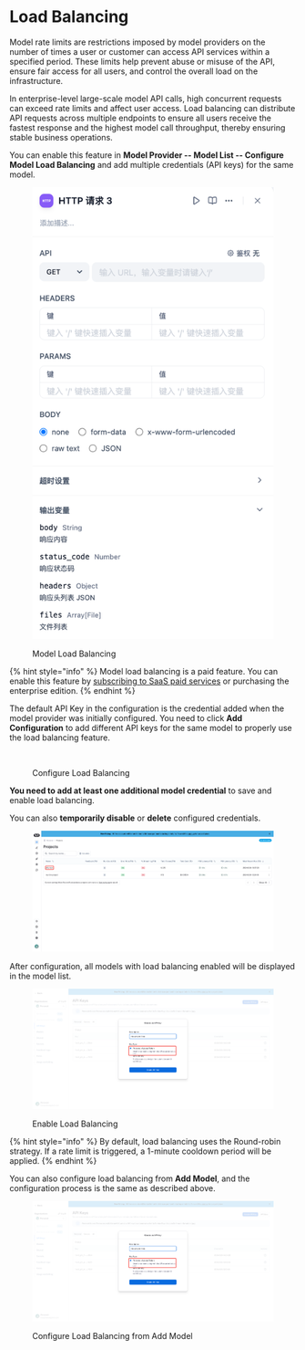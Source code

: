 # Load Balancing

Model rate limits are restrictions imposed by model providers on the number of times a user or customer can access API services within a specified period. These limits help prevent abuse or misuse of the API, ensure fair access for all users, and control the overall load on the infrastructure.

In enterprise-level large-scale model API calls, high concurrent requests can exceed rate limits and affect user access. Load balancing can distribute API requests across multiple endpoints to ensure all users receive the fastest response and the highest model call throughput, thereby ensuring stable business operations.

You can enable this feature in **Model Provider -- Model List -- Configure Model Load Balancing** and add multiple credentials (API keys) for the same model.

<figure><img src="/en/.gitbook/assets/guides/model-configuration/image (2) (1) (1).png" alt="" width="563"><figcaption><p>Model Load Balancing</p></figcaption></figure>

{% hint style="info" %}
Model load balancing is a paid feature. You can enable this feature by [subscribing to SaaS paid services](../../getting-started/cloud.md#subscription-plans) or purchasing the enterprise edition.
{% endhint %}

The default API Key in the configuration is the credential added when the model provider was initially configured. You need to click **Add Configuration** to add different API keys for the same model to properly use the load balancing feature.

<figure><img src="/en/.gitbook/assets/guides/model-configuration/image (3) (1) (1).png" alt="" width="563"><figcaption><p>Configure Load Balancing</p></figcaption></figure>

**You need to add at least one additional model credential** to save and enable load balancing.

You can also **temporarily disable** or **delete** configured credentials.

<figure><img src="/en/.gitbook/assets/guides/model-configuration/image (7).png" alt="" width="563"><figcaption></figcaption></figure>

After configuration, all models with load balancing enabled will be displayed in the model list.

<figure><img src="/en/.gitbook/assets/guides/model-configuration/image (6).png" alt="" width="563"><figcaption><p>Enable Load Balancing</p></figcaption></figure>

{% hint style="info" %}
By default, load balancing uses the Round-robin strategy. If a rate limit is triggered, a 1-minute cooldown period will be applied.
{% endhint %}

You can also configure load balancing from **Add Model**, and the configuration process is the same as described above.

<figure><img src="/en/.gitbook/assets/guides/model-configuration/image (4).png" alt="" width="563"><figcaption><p>Configure Load Balancing from Add Model</p></figcaption></figure>